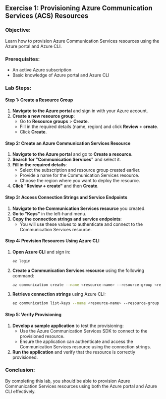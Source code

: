 ## Exercise 1: Provisioning Azure Communication Services (ACS) Resources

### Objective:
Learn how to provision Azure Communication Services resources using the Azure portal and Azure CLI.

### Prerequisites:
- An active Azure subscription
- Basic knowledge of Azure portal and Azure CLI

### Lab Steps:

#### Step 1: Create a Resource Group
1. **Navigate to the Azure portal** and sign in with your Azure account.
2. **Create a new resource group**:
   - Go to **Resource groups** > **Create**.
   - Fill in the required details (name, region) and click **Review + create**.
   - Click **Create**.

#### Step 2: Create an Azure Communication Services Resource
1. **Navigate to the Azure portal** and go to **Create a resource**.
2. **Search for "Communication Services"** and select it.
3. **Fill in the required details**:
   - Select the subscription and resource group created earlier.
   - Provide a name for the Communication Services resource.
   - Choose the region where you want to deploy the resource.
4. **Click "Review + create"** and then **Create**.

#### Step 3: Access Connection Strings and Service Endpoints
1. **Navigate to the Communication Services resource** you created.
2. **Go to "Keys"** in the left-hand menu.
3. **Copy the connection strings and service endpoints**:
   - You will use these values to authenticate and connect to the Communication Services resource.

#### Step 4: Provision Resources Using Azure CLI
1. **Open Azure CLI** and sign in:
   ```bash
   az login
   ```
2. **Create a Communication Services resource** using the following command:
   ```bash
   az communication create --name <resource-name> --resource-group <resource-group> --location <region>
   ```
3. **Retrieve connection strings** using Azure CLI:
   ```bash
   az communication list-keys --name <resource-name> --resource-group <resource-group>
   ```

#### Step 5: Verify Provisioning
1. **Develop a sample application** to test the provisioning:
   - Use the Azure Communication Services SDK to connect to the provisioned resource.
   - Ensure the application can authenticate and access the Communication Services resource using the connection strings.
2. **Run the application** and verify that the resource is correctly provisioned.

### Conclusion:
By completing this lab, you should be able to provision Azure Communication Services resources using both the Azure portal and Azure CLI effectively.
